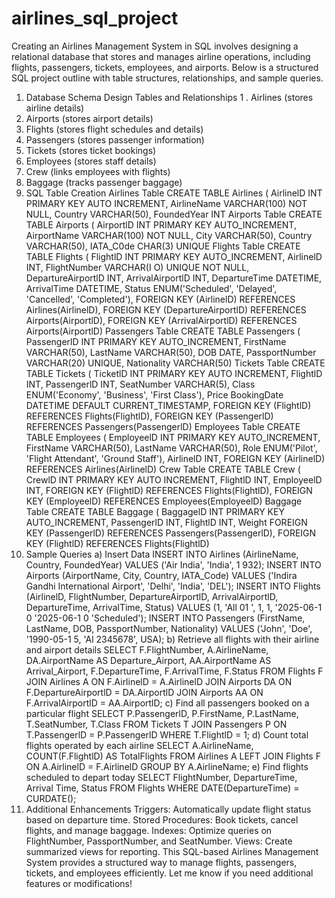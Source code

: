# airlines_sql_project
Creating an Airlines Management System in SQL involves designing a relational database that stores and manages airline operations, including flights, passengers, tickets, employees, and airports. Below is a structured SQL project outline with table structures, relationships, and sample queries.
1. Database Schema Design
Tables and Relationships
1 . Airlines (stores airline details)
2.	Airports (stores airport details)
3.	Flights (stores flight schedules and details)
4.	Passengers (stores passenger information)
5.	Tickets (stores ticket bookings)
6.	Employees (stores staff details)
7.	Crew (links employees with flights)
8.	Baggage (tracks passenger baggage)
2. SQL Table Creation
Airlines Table
CREATE TABLE Airlines (
AirlinelD INT PRIMARY KEY AUTO INCREMENT,
AirlineName VARCHAR(100) NOT NULL, Country VARCHAR(50), FoundedYear INT
Airports Table
CREATE TABLE Airports (
AirportlD INT PRIMARY KEY AUTO_INCREMENT,
AirportName VARCHAR(100) NOT NULL,
City VARCHAR(50),
Country VARCHAR(50),
IATA_C0de CHAR(3) UNIQUE
Flights Table
CREATE TABLE Flights (
FlightlD INT PRIMARY KEY AUTO_INCREMENT,
AirlinelD INT,
FlightNumber VARCHAR(I O) UNIQUE NOT NULL,
DepartureAirportlD INT,
ArrivalAirportlD INT,
DepartureTime DATETIME,
ArrivalTime DATETIME,
Status ENUM('Scheduled', 'Delayed', 'Cancelled', 'Completed'),
FOREIGN KEY (AirlinelD) REFERENCES Airlines(AirlinelD),
FOREIGN KEY (DepartureAirportlD) REFERENCES Airports(AirportlD),
FOREIGN KEY (ArrivalAirportlD) REFERENCES Airports(AirportlD)
Passengers Table
CREATE TABLE Passengers (
PassengerlD INT PRIMARY KEY AUTO_INCREMENT,
FirstName VARCHAR(50),
LastName VARCHAR(50),
DOB DATE,
PassportNumber VARCHAR(20) UNIQUE,
Nationality VARCHAR(50)
Tickets Table
CREATE TABLE Tickets (
TicketlD INT PRIMARY KEY AUTO INCREMENT,
FlightlD INT,
PassengerlD INT,
SeatNumber VARCHAR(5),
Class ENUM('Economy', 'Business', 'First Class'), Price 
BookingDate DATETIME DEFAULT CURRENT_TIMESTAMP,
FOREIGN KEY (FlightlD) REFERENCES Flights(FlightlD),
FOREIGN KEY (PassengerlD) REFERENCES Passengers(PassengerlD)
Employees Table
CREATE TABLE Employees (
EmployeelD INT PRIMARY KEY AUTO_INCREMENT,
FirstName VARCHAR(50),
LastName VARCHAR(50),
Role ENUM('Pilot', 'Flight Attendant', 'Ground Staff'), AirlinelD INT,
FOREIGN KEY (AirlinelD) REFERENCES Airlines(AirlinelD)
Crew Table
CREATE TABLE Crew (
CrewlD INT PRIMARY KEY AUTO INCREMENT,
FlightlD INT,
EmployeelD INT,
FOREIGN KEY (FlightlD) REFERENCES Flights(FlightlD),
FOREIGN KEY (EmployeelD) REFERENCES Employees(EmployeelD)
Baggage Table
CREATE TABLE Baggage (
BaggagelD INT PRIMARY KEY AUTO_INCREMENT,
PassengerlD INT,
FlightlD INT,
Weight 
FOREIGN KEY (PassengerlD) REFERENCES Passengers(PassengerlD),
FOREIGN KEY (FlightlD) REFERENCES Flights(FlightlD)
3. Sample Queries
a) Insert Data
INSERT INTO Airlines (AirlineName, Country, FoundedYear) VALUES ('Air India', 'India', 1 932);
INSERT INTO Airports (AirportName, City, Country, IATA_Code)
VALUES ('Indira Gandhi International Airport', 'Delhi', 'India', 'DEL');
INSERT INTO Flights (AirlinelD, FlightNumber, DepartureAirportlD,
ArrivalAirportlD, DepartureTime, ArrivalTime, Status) VALUES (1, 'All 01 ', 1, 1, '2025-06-1 0 	'2025-06-1 0  'Scheduled');
INSERT INTO Passengers (FirstName, LastName, DOB, PassportNumber, Nationality)
VALUES ('John', 'Doe', '1990-05-1 5, 'Al 2345678', USA);
b)	Retrieve all flights with their airline and airport details
SELECT F.FlightNumber, A.AirlineName, DA.AirportName AS Departure_Airport,
AA.AirportName AS Arrival_Airport,
F.DepartureTime, F.ArrivalTime, F.Status
FROM Flights F
JOIN Airlines A ON F.AirlinelD = A.AirlinelD
JOIN Airports DA ON F.DepartureAirportlD = DA.AirportlD JOIN Airports AA ON F.ArrivalAirportlD = AA.AirportlD;
c)	Find all passengers booked on a particular flight
SELECT P.PassengerlD, P.FirstName, P.LastName, T.SeatNumber, T.Class FROM Tickets T
JOIN Passengers P ON T.PassengerlD = P.PassengerlD WHERE T.FlightlD = 1;
d)	Count total flights operated by each airline
SELECT A.AirlineName, COUNT(F.FlightlD) AS TotalFlights FROM Airlines A
LEFT JOIN Flights F ON A.AirlinelD = F.AirlinelD
GROUP BY A.AirlineName;
e)	Find flights scheduled to depart today
SELECT FlightNumber, DepartureTime, Arrival Time, Status FROM Flights
WHERE DATE(DepartureTime) = CURDATE();
4. Additional Enhancements
Triggers: Automatically update flight status based on departure time.
Stored Procedures: Book tickets, cancel flights, and manage baggage.
Indexes: Optimize queries on FlightNumber, PassportNumber, and SeatNumber.
Views: Create summarized views for reporting.
This SQL-based Airlines Management System provides a structured way to manage flights, passengers, tickets, and employees efficiently. Let me know if you need additional features or modifications!
